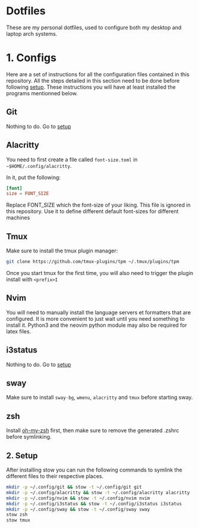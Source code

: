 # Dotfiles

These are my personal dotfiles, used to configure both my desktop and laptop arch systems.

# 1. Configs

Here are a set of instructions for all the configuration files contained in this repository. All the steps detailed in this section need to be done before following [setup](#2-setup). These instructions you will have at least installed the programs mentionned below.

## Git

Nothing to do. Go to [setup](#2-setup)

## Alacritty

You need to first create a file called `font-size.toml` in `~$HOME/.config/alacritty`.

In it, put the following:
```toml
[font]
size = FONT_SIZE
```
Replace FONT_SIZE which the font-size of your liking. This file is ignored in this repository. Use it to define different default font-sizes for different machines

## Tmux

Make sure to install the tmux plugin manager:
```bash
git clone https://github.com/tmux-plugins/tpm ~/.tmux/plugins/tpm
```
Once you start tmux for the first time, you will also need to trigger the plugin install with `<prefix>I`

## Nvim

You will need to manually install the language servers et formatters that are configured. It is more convenient to just wait until you need something to install it. Python3 and the neovim python module may also be required for latex files.

## i3status

Nothing to do. Go to [setup](#2-setup)

## sway

Make sure to install `sway-bg`, `wmenu`, `alacritty` and `tmux` before starting sway.

## zsh

Install [oh-my-zsh](https://ohmyz.sh/#install) first, then make sure to remove the generated .zshrc before symlinking.

## 2. Setup

After installing stow you can run the following commands to symlink the different files to their respective places.

```bash
mkdir -p ~/.config/git && stow -t ~/.config/git git
mkdir -p ~/.config/alacritty && stow -t ~/.config/alacritty alacritty
mkdir -p ~/.config/nvim && stow -t ~/.config/nvim nvim
mkdir -p ~/.config/i3status && stow -t ~/.config/i3status i3status
mkdir -p ~/.config/sway && stow -t ~/.config/sway sway
stow zsh
stow tmux
```
